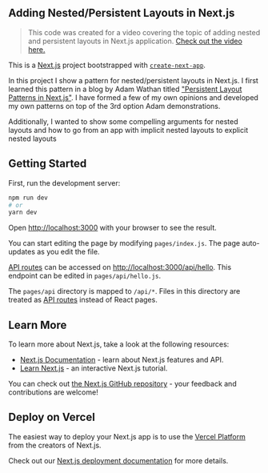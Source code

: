 ## Adding Nested/Persistent Layouts in Next.js

> This code was created for a video covering the topic of adding nested and persistent layouts in Next.js application. [Check out the video here.](https://www.youtube.com/watch?v=WOeLxL2DF3E&feature=youtu.be&ab_channel=ReactTipswithBrooksLybrand)

This is a [Next.js](https://nextjs.org/) project bootstrapped with [`create-next-app`](https://github.com/vercel/next.js/tree/canary/packages/create-next-app).

In this project I show a pattern for nested/persistent layouts in Next.js. I first learned this pattern in a blog by Adam Wathan titled ["Persistent Layout Patterns in Next.js"](https://adamwathan.me/2019/10/17/persistent-layout-patterns-in-nextjs/). I have formed a few of my own opinions and developed my own patterns on top of the 3rd option Adam demonstrations.

Additionally, I wanted to show some compelling arguments for nested layouts and how to go from an app with implicit nested layouts to explicit nested layouts

## Getting Started

First, run the development server:

```bash
npm run dev
# or
yarn dev
```

Open [http://localhost:3000](http://localhost:3000) with your browser to see the result.

You can start editing the page by modifying `pages/index.js`. The page auto-updates as you edit the file.

[API routes](https://nextjs.org/docs/api-routes/introduction) can be accessed on [http://localhost:3000/api/hello](http://localhost:3000/api/hello). This endpoint can be edited in `pages/api/hello.js`.

The `pages/api` directory is mapped to `/api/*`. Files in this directory are treated as [API routes](https://nextjs.org/docs/api-routes/introduction) instead of React pages.

## Learn More

To learn more about Next.js, take a look at the following resources:

- [Next.js Documentation](https://nextjs.org/docs) - learn about Next.js features and API.
- [Learn Next.js](https://nextjs.org/learn) - an interactive Next.js tutorial.

You can check out [the Next.js GitHub repository](https://github.com/vercel/next.js/) - your feedback and contributions are welcome!

## Deploy on Vercel

The easiest way to deploy your Next.js app is to use the [Vercel Platform](https://vercel.com/new?utm_medium=default-template&filter=next.js&utm_source=create-next-app&utm_campaign=create-next-app-readme) from the creators of Next.js.

Check out our [Next.js deployment documentation](https://nextjs.org/docs/deployment) for more details.
